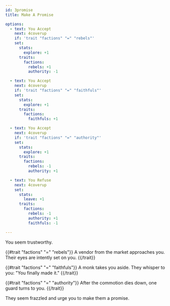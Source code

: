 ```yaml
---
id: 3promise
title: Make A Promise

options:
  - text: You Accept
    next: 4coverup
    if: 'trait "factions" "=" "rebels"'
    set:
      stats:
        explore: +1
      traits:
        factions:
          rebels: +1
          authority: -1

  - text: You Accept
    next: 4coverup
    if: 'trait "factions" "=" "faithfuls"'
    set:
      stats:
        explore: +1
      traits:
        factions:
          faithfuls: +1

  - text: You Accept
    next: 4coverup
    if: 'trait "factions" "=" "authority"'
    set:
      stats:
        explore: +1
      traits:
        factions:
          rebels: -1
          authority: +1

  - text: You Refuse
    next: 4coverup
    set:
      stats:
        leave: +1
      traits:
        factions:
          rebels: -1
          authority: +1
          faithfuls: -1

---
```


You seem trustworthy. 

{{#trait "factions" "=" "rebels"}}
A vendor from the market approaches you. Their eyes are intently set on you. 
{{/trait}}

{{#trait "factions" "=" "faithfuls"}}
A monk takes you aside. They whisper to you: "You finally made it."
{{/trait}}

{{#trait "factions" "=" "authority"}}
After the commotion dies down, one guard turns to you.
{{/trait}}

They seem frazzled and urge you to make them a promise.
